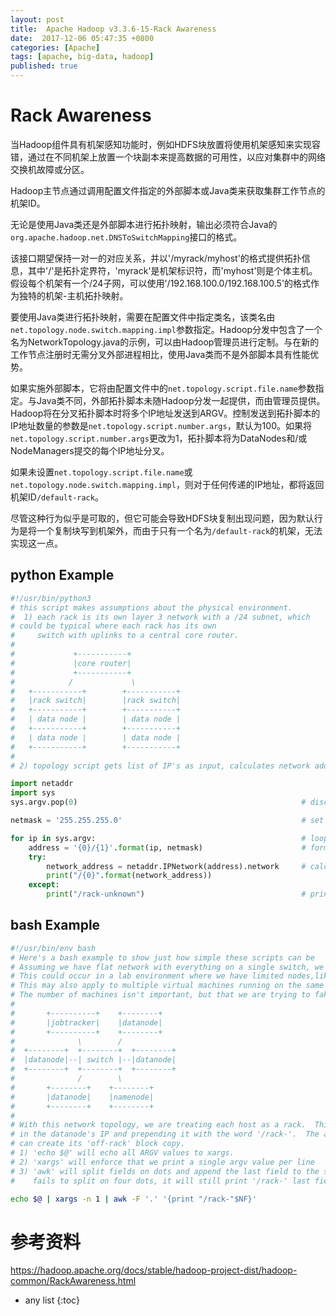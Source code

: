 ```yaml
---
layout: post
title:  Apache Hadoop v3.3.6-15-Rack Awareness
date:  2017-12-06 05:47:35 +0800
categories: [Apache]
tags: [apache, big-data, hadoop]
published: true
---
```


# Rack Awareness

当Hadoop组件具有机架感知功能时，例如HDFS块放置将使用机架感知来实现容错，通过在不同机架上放置一个块副本来提高数据的可用性，以应对集群中的网络交换机故障或分区。

Hadoop主节点通过调用配置文件指定的外部脚本或Java类来获取集群工作节点的机架ID。

无论是使用Java类还是外部脚本进行拓扑映射，输出必须符合Java的`org.apache.hadoop.net.DNSToSwitchMapping`接口的格式。

该接口期望保持一对一的对应关系，并以'/myrack/myhost'的格式提供拓扑信息，其中'/'是拓扑定界符，'myrack'是机架标识符，而'myhost'则是个体主机。假设每个机架有一个/24子网，可以使用'/192.168.100.0/192.168.100.5'的格式作为独特的机架-主机拓扑映射。

要使用Java类进行拓扑映射，需要在配置文件中指定类名，该类名由`net.topology.node.switch.mapping.impl`参数指定。Hadoop分发中包含了一个名为NetworkTopology.java的示例，可以由Hadoop管理员进行定制。与在新的工作节点注册时无需分叉外部进程相比，使用Java类而不是外部脚本具有性能优势。

如果实施外部脚本，它将由配置文件中的`net.topology.script.file.name`参数指定。与Java类不同，外部拓扑脚本未随Hadoop分发一起提供，而由管理员提供。Hadoop将在分叉拓扑脚本时将多个IP地址发送到ARGV。控制发送到拓扑脚本的IP地址数量的参数是`net.topology.script.number.args`，默认为100。如果将`net.topology.script.number.args`更改为1，拓扑脚本将为DataNodes和/或NodeManagers提交的每个IP地址分叉。

如果未设置`net.topology.script.file.name`或`net.topology.node.switch.mapping.impl`，则对于任何传递的IP地址，都将返回机架ID`/default-rack`。

尽管这种行为似乎是可取的，但它可能会导致HDFS块复制出现问题，因为默认行为是将一个复制块写到机架外，而由于只有一个名为`/default-rack`的机架，无法实现这一点。

## python Example

```python
#!/usr/bin/python3
# this script makes assumptions about the physical environment.
#  1) each rack is its own layer 3 network with a /24 subnet, which
# could be typical where each rack has its own
#     switch with uplinks to a central core router.
#
#             +-----------+
#             |core router|
#             +-----------+
#            /             \
#   +-----------+        +-----------+
#   |rack switch|        |rack switch|
#   +-----------+        +-----------+
#   | data node |        | data node |
#   +-----------+        +-----------+
#   | data node |        | data node |
#   +-----------+        +-----------+
#
# 2) topology script gets list of IP's as input, calculates network address, and prints '/network_address/ip'.

import netaddr
import sys
sys.argv.pop(0)                                                  # discard name of topology script from argv list as we just want IP addresses

netmask = '255.255.255.0'                                        # set netmask to what's being used in your environment.  The example uses a /24

for ip in sys.argv:                                              # loop over list of datanode IP's
    address = '{0}/{1}'.format(ip, netmask)                      # format address string so it looks like 'ip/netmask' to make netaddr work
    try:
        network_address = netaddr.IPNetwork(address).network     # calculate and print network address
        print("/{0}".format(network_address))
    except:
        print("/rack-unknown")                                   # print catch-all value if unable to calculate network address
```

## bash Example

```bash
#!/usr/bin/env bash
# Here's a bash example to show just how simple these scripts can be
# Assuming we have flat network with everything on a single switch, we can fake a rack topology.
# This could occur in a lab environment where we have limited nodes,like 2-8 physical machines on a unmanaged switch.
# This may also apply to multiple virtual machines running on the same physical hardware.
# The number of machines isn't important, but that we are trying to fake a network topology when there isn't one.
#
#       +----------+    +--------+
#       |jobtracker|    |datanode|
#       +----------+    +--------+
#              \        /
#  +--------+  +--------+  +--------+
#  |datanode|--| switch |--|datanode|
#  +--------+  +--------+  +--------+
#              /        \
#       +--------+    +--------+
#       |datanode|    |namenode|
#       +--------+    +--------+
#
# With this network topology, we are treating each host as a rack.  This is being done by taking the last octet
# in the datanode's IP and prepending it with the word '/rack-'.  The advantage for doing this is so HDFS
# can create its 'off-rack' block copy.
# 1) 'echo $@' will echo all ARGV values to xargs.
# 2) 'xargs' will enforce that we print a single argv value per line
# 3) 'awk' will split fields on dots and append the last field to the string '/rack-'. If awk
#    fails to split on four dots, it will still print '/rack-' last field value

echo $@ | xargs -n 1 | awk -F '.' '{print "/rack-"$NF}'
```

# 参考资料

https://hadoop.apache.org/docs/stable/hadoop-project-dist/hadoop-common/RackAwareness.html

* any list
{:toc}